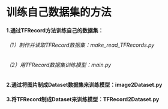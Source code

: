 # 训练自己数据集的方法
#### 1.通过TFRecord方法训练自己的数据集：
######  （1）制作并读取TFRecord数据集：make_read_TFRecords.py
######  （2）用TFRecord数据集训练模型：main.py
#### 2.通过将图片制成Dataset数据集来训练模型：image2Dataset.py
#### 3.将TFRecord制成Dataset来训练模型：TFRecord2Dataset.py
